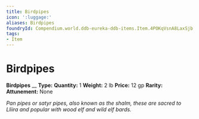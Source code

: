 ```yaml
---
title: Birdpipes
icon: ':luggage:'
aliases: Birdpipes
foundryId: Compendium.world.ddb-eureka-ddb-items.Item.4POKqVsnA8LaxSjb
tags:
- Item
---
```


# Birdpipes

**Birdpipes**
__
**Type:** 
**Quantity:** 1
**Weight:** 2 lb
**Price:** 12 gp
**Rarity:** 
**Attunement:** None

*Pan pipes or satyr pipes, also known as the shalm, these are sacred to Lliira and popular with wood elf and wild elf bards.*